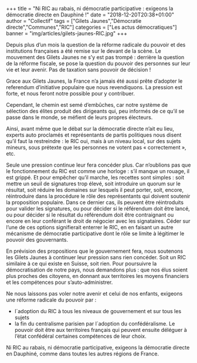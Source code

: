 +++
title = "Ni RIC au rabais, ni démocratie participative : exigeons la démocratie directe en Dauphiné !"
date = "2018-12-20T20:38+01:00"
author = "Collectif"
tags = ["Gilets Jaunes","Démocratie directe","Communes","RIC"]
categories = ["Les actus démocratiques"]
banner = "img/articles/gilets-jaunes-RIC.jpg"
+++

Depuis plus d’un mois la question de la réforme radicale du pouvoir et des
institutions françaises a été remise sur le devant de la scène. Le mouvement
des Gilets Jaunes ne s’y est pas trompé : derrière la question de la réforme
fiscale, se pose la question du pouvoir des personnes sur leur vie et leur
avenir. Pas de taxation sans pouvoir de décision ! 

Grace aux Gilets Jaunes, la France n’a jamais été aussi prête d’adopter le
referendum d’initiative populaire que nous revendiquons. La pression est forte,
et nous feront notre possible pour y contribuer. 

Cependant, le chemin est semé d’embûches, car notre système de sélection des
élites produit des dirigeants qui, peu informés de ce qu’il se passe dans le
monde, se méfient de leurs propres électeurs. 

Ainsi, avant même que le débat sur la démocratie directe n’ait eu lieu,
experts auto proclamés et représentants de partis politiques nous disent qu’il
faut la restreindre : le RIC oui, mais à un niveau local, sur des sujets
mineurs, sous prétexte que les personnes ne votent pas « correctement », etc.

Seule une pression continue leur fera concéder plus. Car n’oublions pas que le
fonctionnement du RIC est comme une horloge : s’il manque un rouage, il est
grippé. Et pour empêcher qu’il marche, les recettes sont simples : soit mettre
un seuil de signatures trop élevé, soit introduire un quorum sur le résultat,
soit réduire les domaines sur lesquels il peut porter, soit, encore,
réintroduire dans la procédure le rôle des représentants qui doivent soutenir
la proposition populaire. Dans ce dernier cas, ils peuvent être réintroduits
pour valider les signatures, ou pour décider si le référendum doit être lancé,
ou pour décider si le résultat du référendum doit être contraignant ou encore
en leur conférant le droit de négocier avec les signataires. Céder sur l’une de
ces options signifierait enterrer le RIC, en en faisant un autre mécanisme de
démocratie participative dont le rôle se limite à légitimer le pouvoir des
gouvernants. 

En prévision des propositions que le gouvernement fera, nous soutenons les
Gilets Jaunes à continuer leur pression sans rien concéder. Soit un RIC
similaire à ce qui existe en Suisse, soit rien. Pour poursuivre la
démocratisation de notre pays, nous demandons plus : que nos élus soient plus
proches des citoyens, en donnant aux territoires les moyens financiers et les
compétences pour s’auto-administrer. 

Ne nous laissons pas voler notre avenir et celui de nos enfants, exigeons une
réforme radicale du pouvoir par :
* l´adoption du RIC à tous les niveaux de gouvernement et sur tous les sujets
* la fin du centralisme parisien par l´adoption du confédéralisme. Le pouvoir
  doit être aux territoires français qui peuvent ensuite déléguer à l’état
  confédéral certaines compétences de leur choix. 

Ni RIC au rabais, ni démocratie participative, exigeons la démocratie directe
en Dauphiné, comme dans toutes les autres régions de France. 


